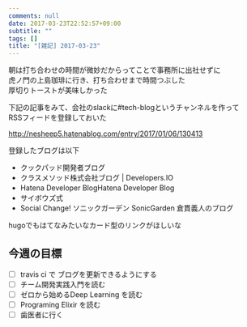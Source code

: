 ```yaml
---
comments: null
date: 2017-03-23T22:52:57+09:00
subtitle: ""
tags: []
title: "[雑記] 2017-03-23"
---
```



朝は打ち合わせの時間が微妙だからってことで事務所に出社せずに  
虎ノ門の上島珈琲に行き、打ち合わせまで時間つぶした  
厚切りトーストが美味しかった

下記の記事をみて、会社のslackに#tech-blogというチャンネルを作って  
RSSフィードを登録しておいた

http://nesheep5.hatenablog.com/entry/2017/01/06/130413

登録したブログは以下

- クックパッド開発者ブログ　
- クラスメソッド株式会社ブログ | Developers.IO
- Hatena Developer BlogHatena Developer Blog　
- サイボウズ式
- Social Change! ソニックガーデン SonicGarden 倉貫義人のブログ

hugoでもはてなみたいなカード型のリンクがほしいな

## 今週の目標
- [ ] travis ci で ブログを更新できるようにする 
- [ ] チーム開発実践入門を読む
- [ ] ゼロから始めるDeep Learning を読む
- [ ] Programing Elixir を読む
- [ ] 歯医者に行く